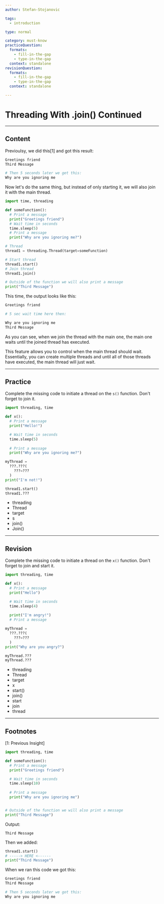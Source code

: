 ```yaml
---
author: Stefan-Stojanovic

tags:
  - introduction

type: normal

category: must-know
practiceQuestion:
  formats:
    - fill-in-the-gap
    - type-in-the-gap
  context: standalone
revisionQuestion:
  formats:
    - fill-in-the-gap
    - type-in-the-gap
  context: standalone

---
```


# Threading With .join() Continued

---

## Content

Previoulsy, we did this[1] and got this result:

```python
Greetings friend
Third Message

# Then 5 seconds later we get this:
Why are you ignoring me
```

Now let's do the same thing, but instead of only starting it, we will also join it with the main thread.

```python
import time, threading

def someFunction():
  # Print a message
  print("Greetings friend")
  # Wait time in seconds
  time.sleep(5)
  # Print a message
  print("Why are you ignoring me?")

# Thread
thread1 = threading.Thread(target=someFunction)

# Start thread
thread1.start()
# Join thread
thread1.join()

# Outside of the function we will also print a message
print("Third Message")
```

This time, the output looks like this:
```python
Greetings friend

# 5 sec wait time here then:

Why are you ignoring me
Third Message
```

As you can see, when we join the thread with the main one, the main one waits until the joined thread has executed.

This feature allows you to control when the main thread should wait. Essentially, you can create multiple threads and until all of those threads have executed, the main thread will just wait.

---

## Practice

Complete the missing code to initiate a thread on the `s()` function. Don't forget to join it.

```python
import threading, time

def x():
  # Print a message
  print("Hello!")

  # Wait time in seconds
  time.sleep(5)
  
  # Print a message
  print("Why are you ignoring me?")

myThread = 
  ???.???(
    ???=???
  )
print("I'm not!")

thread1.start()
thread1.???
```

- threading
- Thread
- target
- s
- join()
- Join()

---

## Revision

Complete the missing code to initiate a thread on the `x()` function. Don't forget to join and start it.

```python
import threading, time

def x():
  # Print a message
  print("Hello")

  # Wait time in seconds
  time.sleep(4)
    
  print("I'm angry!")
  # Print a message

myThread = 
  ???.???(
    ???=???
  )
print("Why are you angry?")

myThread.???
myThread.???
```

- threading
- Thread
- target
- x
- start()
- join()
- start
- join
- thread
---

## Footnotes

[1: Previous Insight]

```python
import threading, time

def someFunction():
  # Print a message
  print("Greetings friend")

  # Wait time in seconds
  time.sleep(10)
  
  # Print a message
  print("Why are you ignoring me")


# Outside of the function we will also print a message
print("Third Message")
```

Output:
```plain-text
Third Message
```

Then we added:
```python
thread1.start()
# -----> HERE <------
print("Third Message")
```

When we ran this code we got this:
```python
Greetings friend
Third Message

# Then 5 seconds later we got this:
Why are you ignoring me
```
